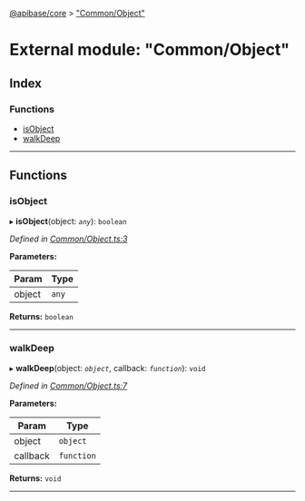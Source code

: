 [@apibase/core](../README.md) > ["Common/Object"](../modules/_common_object_.md)

# External module: "Common/Object"

## Index

### Functions

* [isObject](_common_object_.md#isobject)
* [walkDeep](_common_object_.md#walkdeep)

---

## Functions

<a id="isobject"></a>

###  isObject

▸ **isObject**(object: *`any`*): `boolean`

*Defined in [Common/Object.ts:3](https://github.com/chapterjason/APIBase/blob/f39c9da/packages/core/src/Common/Object.ts#L3)*

**Parameters:**

| Param | Type |
| ------ | ------ |
| object | `any` |

**Returns:** `boolean`

___
<a id="walkdeep"></a>

###  walkDeep

▸ **walkDeep**(object: *`object`*, callback: *`function`*): `void`

*Defined in [Common/Object.ts:7](https://github.com/chapterjason/APIBase/blob/f39c9da/packages/core/src/Common/Object.ts#L7)*

**Parameters:**

| Param | Type |
| ------ | ------ |
| object | `object` |
| callback | `function` |

**Returns:** `void`

___

